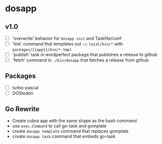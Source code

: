 # dosapp

## v1.0

- [ ] 'overwrite' behavior for `dosapp init` and Taskfile/conf
- [ ] 'link' command that templates out `~/.local/bin/*` with `packages/{{app}}/bin/*.tmpl`
- [ ] 'publish' task in wordperfect package that publishes a release to github
- [ ] 'fetch' command in `./bin/dosapp` that fetches a release from github

## Packages

- [ ] turbo-pascal
- [ ] DOStodon

## Go Rewrite

- Create cobra app with the same shape as the bash command
- use `exec.Command` to call go-task and gomplate
- create `dosapp template` command that replaces gomplate
- create `dosapp task` command that embeds go-task
